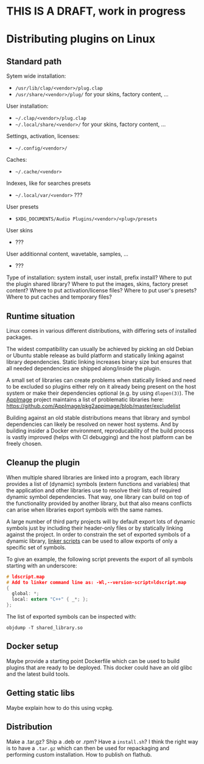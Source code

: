 # THIS IS A DRAFT, work in progress

# Distributing plugins on Linux

## Standard path

Sytem wide installation:
- `/usr/lib/clap/<vendor>/plug.clap`
- `/usr/share/<vendor>/plug/` for your skins, factory content, ...

User installation:
- `~/.clap/<vendor>/plug.clap`
- `~/.local/share/<vendor>/`  for your skins, factory content, ...

Settings, activation, licenses:
- `~/.config/<vendor>/`

Caches:
- `~/.cache/<vendor>`

Indexes, like for searches presets
- `~/.local/var/<vendor>` ???

User presets
- `$XDG_DOCUMENTS/Audio Plugins/<vendor>/<plug>/presets`

User skins
- ???

User additionnal content, wavetable, samples, ...
- ???

Type of installation: system install, user install, prefix install?
Where to put the plugin shared library?
Where to put the images, skins, factory preset content?
Where to put activation/license files?
Where to put user's presets?
Where to put caches and temporary files?

## Runtime situation

Linux comes in various different distributions, with differing sets of installed packages.

The widest compatibility can usually be achieved by picking an old Debian or Ubuntu
stable release as build platform and statically linking against library dependencies.
Static linking increases binary size but ensures that all needed dependencies are
shipped along/inside the plugin.

A small set of libraries can create problems when statically linked and need
to be excluded so plugins either rely on it already being present on the host system
or make their dependencies optional (e.g. by using `dlopen(3)`).
The [AppImage](https://github.com/AppImage) project maintains a list of problematic libraries here:
https://github.com/AppImage/pkg2appimage/blob/master/excludelist

Building against an old stable distributions means that library and symbol dependencies
can likely be resolved on newer host systems. And by building insider a Docker environment,
reproducability of the build process is vastly improved (helps with CI debugging) and the
host platform can be freely chosen.

## Cleanup the plugin

When multiple shared libraries are linked into a program, each library provides a list of
(dynamic) symbols (extern functions and variables) that the application and other libraries
use to resolve their lists of required dynamic symbol dependencies.
That way, one library can build on top of the functionality provided by another library, but that
also means conflicts can arise when libraries export symbols with the same names.

A large number of third party projects will by default export lots of dynamic symbols just by
including their header-only files or by statically linking against the project. In order to
constrain the set of exported symbols of a dynamic library,
[linker scripts](https://ftp.gnu.org/old-gnu/Manuals/ld-2.9.1/html_mono/ld.html#SEC6)
can be used to allow exports of only a specific set of symbols.

To give an example, the following script prevents the export of all symbols starting
with an underscore:

```c
# ldscript.map
# Add to linker command line as: -Wl,--version-script=ldscript.map
{
  global: *;
  local: extern "C++" { _*; };
};
```

The list of exported symbols can be inspected with:

`objdump -T shared_library.so`

## Docker setup

Maybe provide a starting point Dockerfile which can be used to build plugins that are ready to be deployed.
This docker could have an old glibc and the latest build tools.

## Getting static libs

Maybe explain how to do this using vcpkg.

## Distribution

Make a .tar.gz? Ship a .deb or .rpm? Have a `install.sh`?
I think the right way is to have a `.tar.gz` which can then be used for repackaging and performing custom installation.
How to publish on flathub.
